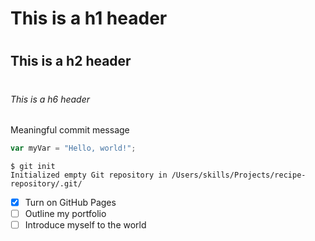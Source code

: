 # <h1> This is a h1 header
# <h2> This is a h2 header
# <h6> This is a h6 header

Meaningful commit message

``` javascript
var myVar = "Hello, world!";
```

```
$ git init
Initialized empty Git repository in /Users/skills/Projects/recipe-repository/.git/
```


- [x] Turn on GitHub Pages
- [ ] Outline my portfolio
- [ ] Introduce myself to the world
